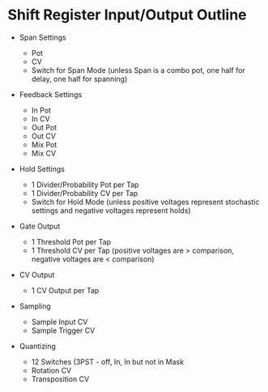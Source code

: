 # Shift Register Input/Output Outline

* Span Settings
  * Pot
  * CV
  * Switch for Span Mode (unless Span is a combo pot, one half for delay, one half for spanning)

* Feedback Settings 
  * In Pot
  * In CV
  * Out Pot
  * Out CV
  * Mix Pot
  * Mix CV
  
* Hold Settings
  * 1 Divider/Probability Pot per Tap
  * 1 Divider/Probability CV per Tap
  * Switch for Hold Mode (unless positive voltages represent stochastic settings and negative voltages represent holds)
  
* Gate Output
  * 1 Threshold Pot per Tap
  * 1 Threshold CV per Tap (positive voltages are > comparison, negative voltages are < comparison)

* CV Output
  * 1 CV Output per Tap
  
* Sampling
  * Sample Input CV
  * Sample Trigger CV

* Quantizing 
  * 12 Switches (3PST - off, In, In but not in Mask
  * Rotation CV
  * Transposition CV
  
